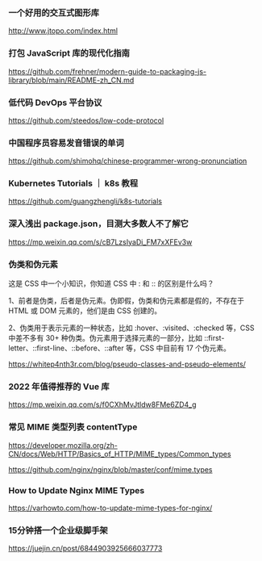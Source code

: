 ### 一个好用的交互式图形库
http://www.jtopo.com/index.html


### 打包 JavaScript 库的现代化指南
https://github.com/frehner/modern-guide-to-packaging-js-library/blob/main/README-zh_CN.md

### 低代码 DevOps 平台协议
https://github.com/steedos/low-code-protocol

### 中国程序员容易发音错误的单词
https://github.com/shimohq/chinese-programmer-wrong-pronunciation

### Kubernetes Tutorials ｜ k8s 教程
https://github.com/guangzhengli/k8s-tutorials


### 深入浅出 package.json，目测大多数人不了解它
https://mp.weixin.qq.com/s/cB7LzsIyaDi_FM7xXFEv3w

### 伪类和伪元素
这是 CSS 中一个小知识，你知道 CSS 中 : 和 :: 的区别是什么吗？

1、前者是伪类，后者是伪元素。伪即假，伪类和伪元素都是假的，不存在于 HTML 或 DOM 元素的，他们是由 CSS 创建的。

2、伪类用于表示元素的一种状态，比如 :hover、:visited、:checked 等，CSS 中差不多有 30+ 种伪类。伪元素用于选择元素的一部分，比如 ::first-letter、::first-line、::before、::after 等，CSS 中目前有 17 个伪元素。

https://whitep4nth3r.com/blog/pseudo-classes-and-pseudo-elements/


### 2022 年值得推荐的 Vue 库
https://mp.weixin.qq.com/s/f0CXhMvJtldw8FMe6ZD4_g


### 常见 MIME 类型列表  contentType

https://developer.mozilla.org/zh-CN/docs/Web/HTTP/Basics_of_HTTP/MIME_types/Common_types

https://github.com/nginx/nginx/blob/master/conf/mime.types


### How to Update Nginx MIME Types
https://varhowto.com/how-to-update-mime-types-for-nginx/


### 15分钟搭一个企业级脚手架
https://juejin.cn/post/6844903925666037773
